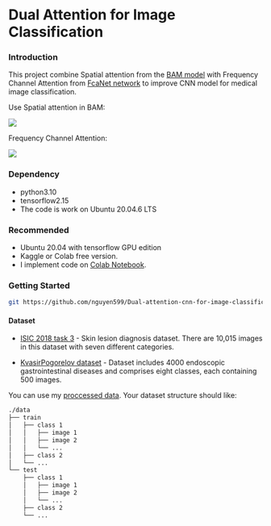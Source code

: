 # Dual Attention for Image Classification

### Introduction
This project combine Spatial attention from the [BAM model](https://arxiv.org/pdf/1807.06514.pdf) with Frequency Channel Attention from [FcaNet network](https://arxiv.org/abs/2012.11879) to improve CNN model for medical image classification.

Use Spatial attention in BAM:

![][1]

  [1]: ./images/BAM.png

Frequency Channel Attention:

![][2]

  [2]: ./images/fcanet.png

### Dependency
* python3.10
* tensorflow2.15
* The code is work on Ubuntu 20.04.6 LTS

### Recommended

* Ubuntu 20.04 with tensorflow GPU edition
* Kaggle or Colab free version.
* I implement code on [Colab Notebook](https://colab.research.google.com/drive/1qRF33PsNyHIJiU7PeKFPQx0U1dJc7ch8?usp=sharing).

### Getting Started

```bash
git https://github.com/nguyen599/Dual-attention-cnn-for-image-classification.git
```
#### Dataset

* [ISIC 2018 task 3](https://challenge.isic-archive.com/data/#2018) - Skin lesion diagnosis dataset. There are 10,015 images in this dataset with seven different categories.

* [KvasirPogorelov dataset](https://dl.acm.org/do/10.1145/3193289/full/) - Dataset includes 4000 endoscopic gastrointestinal diseases and comprises eight classes, each containing 500 images.

You can use my [proccessed data](https://drive.google.com/drive/folders/1-KCyJa5gLoVEm61aud7xOcyXaaix_vlt?usp=drive_link). Your dataset structure should like:

```bash
./data
├── train
│   ├── class 1
│   │   ├── image 1
│   │   ├── image 2
│   │   └── ...
│   ├── class 2
│   └── ...
└── test
    ├── class 1
    │   ├── image 1
    │   ├── image 2
    │   └── ...
    ├── class 2
    └── ...
```

